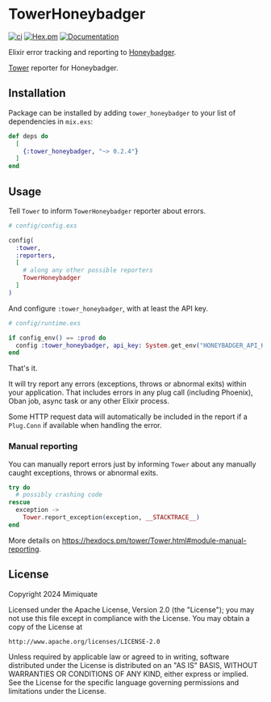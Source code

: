 # TowerHoneybadger

[![ci](https://github.com/mimiquate/tower_honeybadger/actions/workflows/ci.yml/badge.svg?branch=main)](https://github.com/mimiquate/tower_honeybadger/actions?query=branch%3Amain)
[![Hex.pm](https://img.shields.io/hexpm/v/tower_honeybadger.svg)](https://hex.pm/packages/tower_honeybadger)
[![Documentation](https://img.shields.io/badge/Documentation-purple.svg)](https://hexdocs.pm/tower_honeybadger)

Elixir error tracking and reporting to [Honeybadger](https://www.honeybadger.io/).

[Tower](https://github.com/mimiquate/tower) reporter for Honeybadger.

## Installation

Package can be installed by adding `tower_honeybadger` to your list of dependencies in `mix.exs`:

```elixir
def deps do
  [
    {:tower_honeybadger, "~> 0.2.4"}
  ]
end
```

## Usage

Tell `Tower` to inform `TowerHoneybadger` reporter about errors.

```elixir
# config/config.exs

config(
  :tower,
  :reporters,
  [
    # along any other possible reporters
    TowerHoneybadger
  ]
)
```

And configure `:tower_honeybadger`, with at least the API key.

```elixir
# config/runtime.exs

if config_env() == :prod do
  config :tower_honeybadger, api_key: System.get_env("HONEYBADGER_API_KEY")
end
```

That's it.

It will try report any errors (exceptions, throws or abnormal exits) within your application. That includes errors in
any plug call (including Phoenix), Oban job, async task or any other Elixir process.

Some HTTP request data will automatically be included in the report if a `Plug.Conn` if available when handling the error.

### Manual reporting

You can manually report errors just by informing `Tower` about any manually caught exceptions, throws or abnormal exits.


```elixir
try do
  # possibly crashing code
rescue
  exception ->
    Tower.report_exception(exception, __STACKTRACE__)
end
```

More details on https://hexdocs.pm/tower/Tower.html#module-manual-reporting.

## License

Copyright 2024 Mimiquate

Licensed under the Apache License, Version 2.0 (the "License");
you may not use this file except in compliance with the License.
You may obtain a copy of the License at

    http://www.apache.org/licenses/LICENSE-2.0

Unless required by applicable law or agreed to in writing, software
distributed under the License is distributed on an "AS IS" BASIS,
WITHOUT WARRANTIES OR CONDITIONS OF ANY KIND, either express or implied.
See the License for the specific language governing permissions and
limitations under the License.
